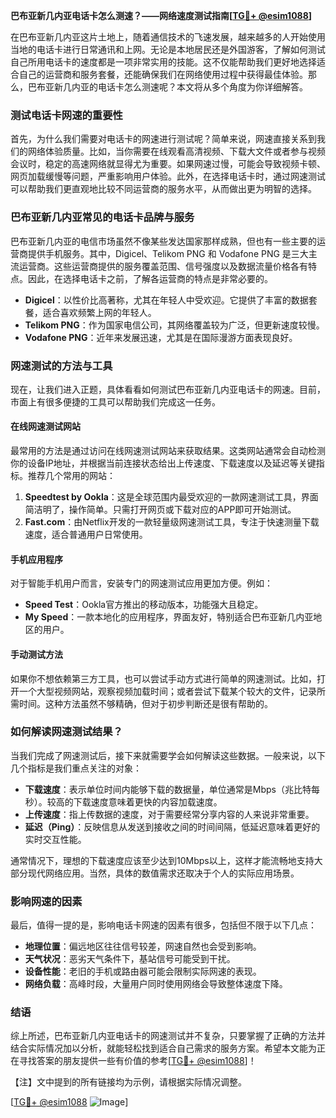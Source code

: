 **巴布亚新几内亚电话卡怎么测速？——网络速度测试指南[[TG💪+ @esim1088](https://t.me/s/esim1088)]**

在巴布亚新几内亚这片土地上，随着通信技术的飞速发展，越来越多的人开始使用当地的电话卡进行日常通讯和上网。无论是本地居民还是外国游客，了解如何测试自己所用电话卡的速度都是一项非常实用的技能。这不仅能帮助我们更好地选择适合自己的运营商和服务套餐，还能确保我们在网络使用过程中获得最佳体验。那么，巴布亚新几内亚的电话卡怎么测速呢？本文将从多个角度为你详细解答。

### 测试电话卡网速的重要性

首先，为什么我们需要对电话卡的网速进行测试呢？简单来说，网速直接关系到我们的网络体验质量。比如，当你需要在线观看高清视频、下载大文件或者参与视频会议时，稳定的高速网络就显得尤为重要。如果网速过慢，可能会导致视频卡顿、网页加载缓慢等问题，严重影响用户体验。此外，在选择电话卡时，通过网速测试可以帮助我们更直观地比较不同运营商的服务水平，从而做出更为明智的选择。

### 巴布亚新几内亚常见的电话卡品牌与服务

巴布亚新几内亚的电信市场虽然不像某些发达国家那样成熟，但也有一些主要的运营商提供手机服务。其中，Digicel、Telikom PNG 和 Vodafone PNG 是三大主流运营商。这些运营商提供的服务覆盖范围、信号强度以及数据流量价格各有特点。因此，在选择电话卡之前，了解各运营商的特点是非常必要的。

- **Digicel**：以性价比高著称，尤其在年轻人中受欢迎。它提供了丰富的数据套餐，适合喜欢频繁上网的年轻人。
- **Telikom PNG**：作为国家电信公司，其网络覆盖较为广泛，但更新速度较慢。
- **Vodafone PNG**：近年来发展迅速，尤其是在国际漫游方面表现良好。

### 网速测试的方法与工具

现在，让我们进入正题，具体看看如何测试巴布亚新几内亚电话卡的网速。目前，市面上有很多便捷的工具可以帮助我们完成这一任务。

#### 在线网速测试网站

最常用的方法是通过访问在线网速测试网站来获取结果。这类网站通常会自动检测你的设备IP地址，并根据当前连接状态给出上传速度、下载速度以及延迟等关键指标。推荐几个常用的网站：

1. **Speedtest by Ookla**：这是全球范围内最受欢迎的一款网速测试工具，界面简洁明了，操作简单。只需打开网页或下载对应的APP即可开始测试。
2. **Fast.com**：由Netflix开发的一款轻量级网速测试工具，专注于快速测量下载速度，适合普通用户日常使用。

#### 手机应用程序

对于智能手机用户而言，安装专门的网速测试应用更加方便。例如：

- **Speed Test**：Ookla官方推出的移动版本，功能强大且稳定。
- **My Speed**：一款本地化的应用程序，界面友好，特别适合巴布亚新几内亚地区的用户。

#### 手动测试方法

如果你不想依赖第三方工具，也可以尝试手动方式进行简单的网速测试。比如，打开一个大型视频网站，观察视频加载时间；或者尝试下载某个较大的文件，记录所需时间。这种方法虽然不够精确，但对于初步判断还是很有帮助的。

### 如何解读网速测试结果？

当我们完成了网速测试后，接下来就需要学会如何解读这些数据。一般来说，以下几个指标是我们重点关注的对象：

- **下载速度**：表示单位时间内能够下载的数据量，单位通常是Mbps（兆比特每秒）。较高的下载速度意味着更快的内容加载速度。
- **上传速度**：指上传数据的速度，对于需要经常分享内容的人来说非常重要。
- **延迟（Ping）**：反映信息从发送到接收之间的时间间隔，低延迟意味着更好的实时交互性能。

通常情况下，理想的下载速度应该至少达到10Mbps以上，这样才能流畅地支持大部分现代网络应用。当然，具体的数值需求还取决于个人的实际应用场景。

### 影响网速的因素

最后，值得一提的是，影响电话卡网速的因素有很多，包括但不限于以下几点：

- **地理位置**：偏远地区往往信号较差，网速自然也会受到影响。
- **天气状况**：恶劣天气条件下，基站信号可能受到干扰。
- **设备性能**：老旧的手机或路由器可能会限制实际网速的表现。
- **网络负载**：高峰时段，大量用户同时使用网络会导致整体速度下降。

### 结语

综上所述，巴布亚新几内亚电话卡的网速测试并不复杂，只要掌握了正确的方法并结合实际情况加以分析，就能轻松找到适合自己需求的服务方案。希望本文能为正在寻找答案的朋友提供一些有价值的参考[[TG💪+ @esim1088](https://t.me/s/esim1088)]！

【注】文中提到的所有链接均为示例，请根据实际情况调整。

[[TG💪+ @esim1088](https://t.me/s/esim1088) ![Image](https://i.postimg.cc/4NQfJmqS/Snipaste-2025-05-13-00-14-12.png)]